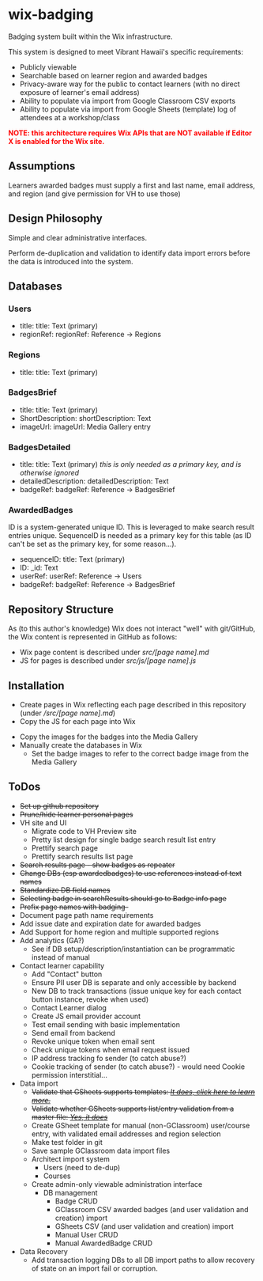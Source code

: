 # wix-badging
Badging system built within the Wix infrastructure.

This system is designed to meet Vibrant Hawaii's specific requirements:
* Publicly viewable
* Searchable based on learner region and awarded badges
* Privacy-aware way for the public to contact learners (with no direct exposure of learner's email address)
* Ability to populate via import from Google Classroom CSV exports
* Ability to populate via import from Google Sheets (template) log of attendees at a workshop/class

<strong style="color: red;">NOTE: this architecture requires Wix APIs that are NOT available if Editor X is enabled for the Wix site.</strong>

## Assumptions
Learners awarded badges must supply a first and last name, email address, and region (and give permission for VH to use those)

## Design Philosophy
Simple and clear administrative interfaces.

Perform de-duplication and validation to identify data import errors before the data is introduced into the system.

## Databases
### Users
* title: title: Text (primary)
* regionRef: regionRef: Reference -> Regions

### Regions
* title: title: Text (primary)

### BadgesBrief
* title: title: Text (primary)
* ShortDescription: shortDescription: Text
* imageUrl: imageUrl: Media Gallery entry

### BadgesDetailed
* title: title: Text (primary) _this is only needed as a primary key, and is otherwise ignored_
* detailedDescription: detailedDescription: Text
* badgeRef: badgeRef: Reference -> BadgesBrief

### AwardedBadges
ID is a system-generated unique ID. This is leveraged to make search result entries unique. SequenceID is needed as a primary key for this table (as ID can't be set as the primary key, for some reason...).
* sequenceID: title: Text (primary)
* ID: _id: Text
* userRef: userRef: Reference -> Users
* badgeRef: badgeRef: Reference -> BadgesBrief

## Repository Structure
As (to this author's knowledge) Wix does not interact "well" with git/GitHub, the Wix content is represented in GitHub as follows:
* Wix page content is described under *src/[page name].md*
* JS for pages is described under *src/js/[page name].js*

## Installation
+ Create pages in Wix reflecting each page described in this repository (under */src/[page name].md*)
+ Copy the JS for each page into Wix
* Copy the images for the badges into the Media Gallery
* Manually create the databases in Wix
  * Set the badge images to refer to the correct badge image from the Media Gallery

## ToDos
+ <del>Set up github repository
+ <del>Prune/hide learner personal pages
+ VH site and UI
  + Migrate code to VH Preview site
  + Pretty list design for single badge search result list entry
  + Prettify search page
  + Prettify search results list page
+ <del>Search results page - show badges as repeater
+ <del>Change DBs (esp awardedbadges) to use references instead of text names
+ <del>Standardize DB field names
+ <del>Selecting badge in searchResults should go to Badge info page
+ <del>Prefix page names with badging-
+ Document page path name requirements
+ Add issue date and expiration date for awarded badges
+ Add Support for home region and multiple supported regions
+ Add analytics (GA?)
  * See if DB setup/description/instantiation can be programmatic instead of manual
+ Contact learner capability
    + Add "Contact" button
    + Ensure PII user DB is separate and only accessible by backend
    + New DB to track transactions (issue unique key for each contact button instance, revoke when used)
    + Contact Learner dialog
    + Create JS email provider account
    + Test email sending with basic implementation
    + Send email from backend
    + Revoke unique token when email sent
    + Check unique tokens when email request issued
    + IP address tracking fo sender (to catch abuse?)
    + Cookie tracking of sender (to catch abuse?) - would need Cookie permission interstitial...
+ Data import
    + <del>Validate that GSheets supports templates: [*It does, click here to learn  more.*](https://support.google.com/docs/answer/148833?co=GENIE.Platform%3DDesktop&hl=en#zippy=%2Csubmit-a-template)
    + <del>Validate whether GSheets supports list/entry validation from a master file: [*Yes, it does*](https://stackoverflow.com/questions/24839267/google-docs-create-drop-down-list-using-data-from-another-spreadsheet)
    + Create GSheet template for manual (non-GClassroom) user/course entry, with validated email addresses and region selection
    + Make test folder in git
    + Save sample GClassroom data import files
    + Architect import system
        + Users (need to de-dup)
        + Courses
    + Create admin-only viewable administration interface
        + DB management
          + Badge CRUD
          + GClassroom CSV awarded badges (and user validation and creation) import
          + GSheets CSV (and user validation and creation) import
          + Manual User CRUD
          + Manual AwardedBadge CRUD
+ Data Recovery
   + Add transaction logging DBs to all DB import paths to allow recovery of state on an import fail or corruption. 
  